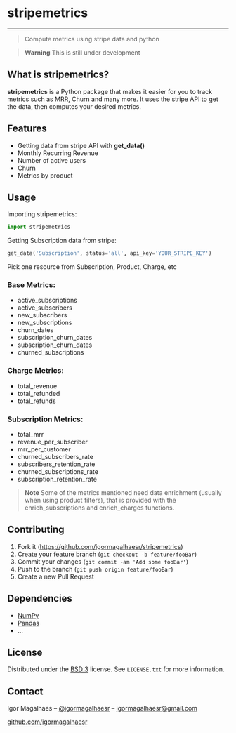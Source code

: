 # stripemetrics 
___
> Compute metrics using stripe data and python 

> **Warning**
> This is still under development

## What is stripemetrics?

**stripemetrics** is a Python package that makes it easier for you to track metrics such as MRR, Churn and many more. 
It uses the stripe API to get the data, then computes your desired metrics.

## Features

  - Getting data from stripe API with **get_data()**
  - Monthly Recurring Revenue
  - Number of active users
  - Churn
  - Metrics by product
  
## Usage 

Importing stripemetrics:
```python
import stripemetrics
```

Getting Subscription data from stripe:
```python
get_data('Subscription', status='all', api_key='YOUR_STRIPE_KEY')
```
Pick one resource from Subscription, Product, Charge, etc

### Base Metrics:
- active_subscriptions
- active_subscribers
- new_subscribers
- new_subscriptions
- churn_dates
- subscription_churn_dates
- subscription_churn_dates
- churned_subscriptions

### Charge Metrics:
- total_revenue
- total_refunded
- total_refunds

### Subscription Metrics:
- total_mrr
- revenue_per_subscriber
- mrr_per_customer
- churned_subscribers_rate
- subscribers_retention_rate
- churned_subscriptions_rate
- subscription_retention_rate

> **Note**
> Some of the metrics mentioned need data enrichment (usually when using product filters), that is provided with the enrich_subscriptions and enrich_charges functions.

## Contributing

1. Fork it (https://github.com/igormagalhaesr/stripemetrics)
2. Create your feature branch (`git checkout -b feature/fooBar`)
3. Commit your changes (`git commit -am 'Add some fooBar'`)
4. Push to the branch (`git push origin feature/fooBar`)
5. Create a new Pull Request

## Dependencies

- [NumPy](https://www.numpy.org)
- [Pandas](https://pandas.pydata.org/)
- ...

## License

Distributed under the [BSD 3](LICENSE.txt) license. See ``LICENSE.txt`` for more information. 

## Contact

Igor Magalhaes – [@igormagalhaesr](https://twitter.com/igormagalhaesr) – igormagalhaesr@gmail.com

[github.com/igormagalhaesr](https://github.com/igormagalhaesr/)
